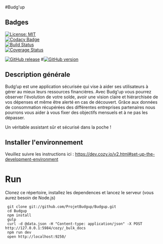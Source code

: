 #Budg'up

## Badges

[![License: MIT](https://img.shields.io/badge/License-MIT-yellow.svg)](https://opensource.org/licenses/MIT)<br/>
[![Codacy Badge](https://api.codacy.com/project/badge/Grade/9789ba2235b6403aa24a31248b62d5fe)](https://www.codacy.com/app/ProjetBudgup/Budgup?utm_source=github.com&amp;utm_medium=referral&amp;utm_content=ProjetBudgup/Budgup&amp;utm_campaign=Badge_Grade) <br/>
[![Build Status](https://travis-ci.org/ProjetBudgup/Budgup.svg?branch=master)](https://travis-ci.org/ProjetBudgup/Budgup) <br/>
[![Coverage Status](https://coveralls.io/repos/github/ProjetBudgup/Budgup/badge.svg?branch=master)](https://coveralls.io/github/ProjetBudgup/Budgup?branch=master)

[![GitHub release](https://img.shields.io/github/release/ProjetBudgup/Budgup.svg)]()
#[![GitHub version](https://badge.fury.io/gh/ProjetBudgup%2FBudgup.svg)](http://badge.fury.io/gh/ProjetBudgup%2FBudgup)


## Description générale
Budg’up est une application sécurisée qui vise à aider ses utilisateurs à gérer au mieux leurs ressources financières. Avec Budg'up vous pourrez observer l'évolution de votre solde, avoir une vision claire et hiérarchisée de vos dépenses et même être alerté en cas de découvert. Grâce aux données de consommation récupérées des différentes entreprises partenaires nous pourrons vous aider à vous fixer des objectifs mensuels et à ne pas les dépasser.

Un véritable assistant sûr et sécurisé dans la poche !

## Installer l'environnement 

Veuillez suivre les instructions ici :  https://dev.cozy.io/v2.html#set-up-the-development-environment
# Run

Clonez ce répertoire, installez les dependences et lancez le serveur (vous aurez besoin de Node.js)

     git clone git://github.com/ProjetBudgup/Budgup.git
     cd Budgup
     npm install
     gulp
     curl -d @data.json -H "Content-type: application/json" -X POST http://127.0.0.1:5984/cozy/_bulk_docs
     npm run dev
     open http://localhost:9250/





